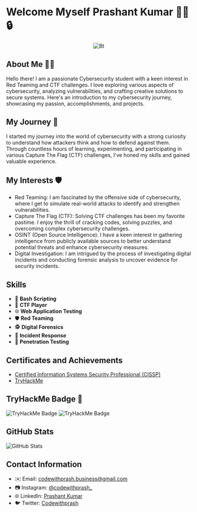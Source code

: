 # Welcome Myself Prashant Kumar 👨‍💻🔒
<p align="center"><img src="https://user-images.githubusercontent.com/49580304/110318584-81067880-7fc2-11eb-8391-152d308e7f2b.gif" alt="Bt">

## About Me 🕵️‍♂️

Hello there! I am a passionate Cybersecurity student with a keen interest in Red Teaming and CTF challenges. I love exploring various aspects of cybersecurity, analyzing vulnerabilities, and crafting creative solutions to secure systems. Here's an introduction to my cybersecurity journey, showcasing my passion, accomplishments, and projects.

## My Journey 🚀

I started my journey into the world of cybersecurity with a strong curiosity to understand how attackers think and how to defend against them. Through countless hours of learning, experimenting, and participating in various Capture The Flag (CTF) challenges, I've honed my skills and gained valuable experience.

## My Interests 🛡️

- Red Teaming: I am fascinated by the offensive side of cybersecurity, where I get to simulate real-world attacks to identify and strengthen vulnerabilities.
- Capture The Flag (CTF): Solving CTF challenges has been my favorite pastime. I enjoy the thrill of cracking codes, solving puzzles, and overcoming complex cybersecurity challenges.
- OSINT (Open Source Intelligence): I have a keen interest in gathering intelligence from publicly available sources to better understand potential threats and enhance cybersecurity measures.
- Digital Investigation: I am intrigued by the process of investigating digital incidents and conducting forensic analysis to uncover evidence for security incidents.

## Skills
- 💬 **Bash Scripting**
- 🚀 **CTF Player**
- 🌐 **Web Application Testing**
- 🛡️ **Red Teaming**
- 🕵️ **Digital Forensics**
- 🚨 **Incident Response**
- 🔐 **Penetration Testing**

## Certificates and Achievements
- [Certified Information Systems Security Professional (CISSP)](https://example.com/cissp-certificate)
- [TryHackMe](https://tryhackme.com/p/codewithprash)

  
## TryHackMe Badge 🏅

![TryHackMe Badge](https://tryhackme-images.s3.amazonaws.com/user-avatars/95bd45e9d93722af18455e658bd932db.jpg)
![TryHackMe Badge](https://tryhackme-badges.s3.amazonaws.com/Sneckey0Day.png)


## GitHub Stats
![GitHub Stats](https://github-readme-stats.vercel.app/api?username=prash0xd&show_icons=true&theme=dark)

## Contact Information
- ✉️ Email: codewithprash.business@gmail.com
- 📷 Instagram: [@codewithprash_](https://www.instagram.com/codewithprash_/)
- 🌐 LinkedIn: [Prashant Kumar]([https://www.linkedin.com/in/johndoe](https://www.linkedin.com/in/c0dewithprash/))
- 🐦 Twitter: [Codewithprash]([https://twitter.com/johndoe](https://twitter.com/code_with_prash))
